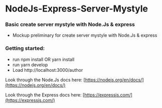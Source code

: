 # NodeJs-Express-Server-Mystyle
### Basic create server mystyle with Node.Js & express 
  * Mockup preliminary for create server mystyle with Node.Js & express 
### Getting started:
  * run npm install OR yarn install
  * run yarn develop
  * Load http://localhost:3000/author

Look through the Node.Js docs here: [https://nodejs.org/en/docs/](https://nodejs.org/en/docs/)

Look through the Express docs here: [https://expressjs.com/](https://expressjs.com/)


